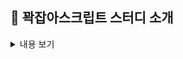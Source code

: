 ## 🔎 꽉잡아스크립트 스터디 소개

<details>
<summary>내용 보기</summary>
<div markdown="1">
<h3>📌 Introduction</h3>
Deep Dive책을 살펴보는 목적을 가지며,
<br />
자바스크립트 개념을 깃헙에 정리하고 질의응답을 진행하는 스터디입니다.
<br />
<br />
<h3>📌 When, Where</h3>
- 매주 화요일, 금요일 오전 10시, 구글 밋, 디스코드
<br />
 - 기간 : 7월 1일 금요일부터 시작.

(진도에 따라 변동이 생길 수 있습니다.)
<br />
<br />

<h3>📌 How</h3>
- 각 자 맡은 파트를 스터디 전까지 정리합니다.
- 스터디에서 맡은 파트를 설명하고, 질의응답을 진행합니다.
- 스터디 후, 깃헙에 마크다운으로 작성한 글을 올립니다.
</div>
</details>
